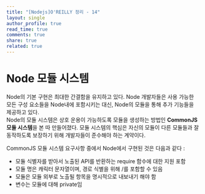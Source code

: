 ```yaml
---
title: "[Nodejs]O'REILLY 정리 - 14"
layout: single
author_profile: true
read_time: true
comments: true
share: true
related: true
---
```


# Node 모듈 시스템
Node의 기본 구현은 최대한 간결함을 유지하고 있다. Node 개발자들은 사용 가능한 모든 구성 요소들을 Node내에 포함시키는 대신, Node의 모듈을 통해 추가 기능들을 제공하고 있다.   
Node의 모듈 시스템은 상호 운용이 가능하도록 모듈을 생성하는 방법인 **CommonJS 모듈 시스템**을 본 따 만들어졌다. 모듈 시스템의 핵심은 자신의 모듈이 다른 모듈들과 잘 동작하도록 보장하기 위해 개발자들이 준수해야 하는 계약이다.   

CommonJS 모듈 시스템 요구사항 중에서 Node에서 구현된 것은 다음과 같다 :   
* 모듈 식별자를 받아서 노출된 API를 반환하는 require 함수에 대한 지원 포함
* 모듈 명은 캐릭터 문자열이며, 경로 식별을 위해 /를 포함할 수 있음
* 모듈은 모듈 외부로 노출될 항목을 명시적으로 내보내기 해야 함
* 변수는 모듈에 대해 private임